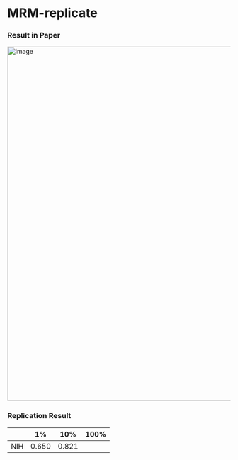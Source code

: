 # MRM-replicate

### Result in Paper
<img width="800" alt="image" src="https://user-images.githubusercontent.com/69680257/229978883-8ca21700-b3f9-41e4-9d54-0cff3c92bf58.png">

### Replication Result

|             |     1%               |       10%          |          100%        |
|-------------|----------------------|--------------------|----------------------|
|     NIH     |     0.650            |    0.821           |                      |
